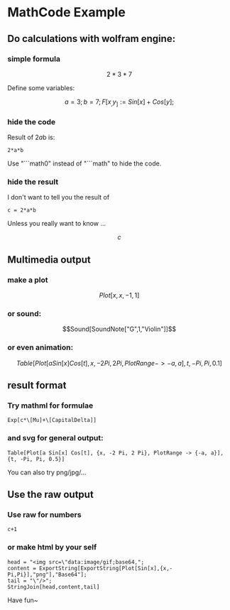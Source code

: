# MathCode Example

## Do calculations with wolfram engine:

### simple formula

```math
2*3*7
```

Define some variables:

```math
a = 3;
b = 7;
F[x_,y_]:=Sin[x] + Cos[y];
```

### hide the code

Result of 2*a*b is:

```math0
2*a*b
```

Use "\`\`\`math0" instead of "\`\`\`math" to hide the code.

### hide the result

I don't want to tell you the result of

```math/null
c = 2*a*b
```

Unless you really want to know ...

```math
c
```

## Multimedia output

### make a plot

```math
Plot[x,{x,-1,1}]
```

### or sound:

```math
Sound[SoundNote["G",1,"Violin"]]
```


### or even animation:

```math
Table[Plot[a Sin[x] Cos[t], {x, -2 Pi, 2 Pi}, PlotRange -> {-a, a}], {t, -Pi, Pi, 0.1}]
```

## result format

### Try mathml for formulae

```math/mathml
Exp[c*\[Mu]+\[CapitalDelta]]
```

### and svg for general output:

```math/svg
Table[Plot[a Sin[x] Cos[t], {x, -2 Pi, 2 Pi}, PlotRange -> {-a, a}], {t, -Pi, Pi, 0.5}]
```

You can also try png/jpg/...

## Use the raw output

### Use raw for numbers

```math/raw
c+1
```

### or make html by your self

```math/raw
head = "<img src=\"data:image/gif;base64,";
content = ExportString[ExportString[Plot[Sin[x],{x,-Pi,Pi}],"png"],"Base64"];
tail = "\"/>";
StringJoin[head,content,tail]
```




Have fun~
